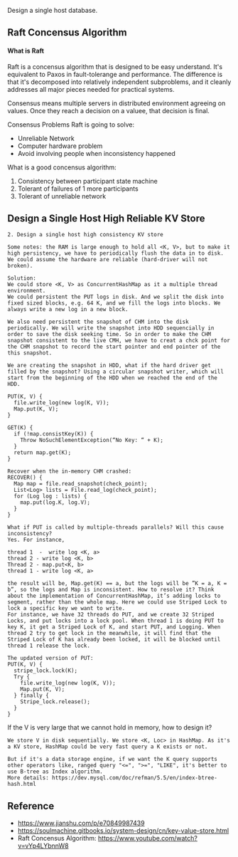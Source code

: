 
Design a single host database.

## Raft Concensus Algorithm

#### What is Raft

Raft is a concensus algorithm that is designed to be easy understand. It's equivalent to Paxos in fault-tolerange and performance. The difference is that it's decomposed into relatively independent subproblems, and it cleanly addresses all major pieces needed for practical systems. 

Consensus means multiple servers in distributed environment agreeing on values. Once they reach a decision on a valuee, that decision is final. 

Consensus Problems Raft is going to solve:
* Unreliable Network
* Computer hardware problem
* Avoid involving people when inconsistency happened

What is a good concensus algorithm:
1. Consistency between participant state machine
2. Tolerant of failures of 1 more participants
3. Tolerant of unreliable network

## Design a Single Host High Reliable KV Store

```
2. Design a single host high consistency KV store

Some notes: the RAM is large enough to hold all <K, V>, but to make it high persistency, we have to periodically flush the data in to disk. We could assume the hardware are reliable (hard-driver will not broken). 

Solution:
We could store <K, V> as ConcurrentHashMap as it a multiple thread environment.
We could persistent the PUT logs in disk. And we split the disk into fixed sized blocks, e.g. 64 K, and we fill the logs into blocks. We always write a new log in a new block.

We also need persistent the snapshot of CHM into the disk periodically. We will write the snapshot into HDD sequencially in order to save the disk seeking time. So in order to make the CHM snapshot consistent to the live CMH, we have to creat a chck point for the CHM snapshot to record the start pointer and end pointer of the this snapshot.

We are creating the snapshot in HDD, what if the hard driver get filled by the snapshot? Using a circular snapshot writer, which will start from the beginning of the HDD when we reached the end of the HDD.

PUT(K, V) {
  file.write_log(new log(K, V));
  Map.put(K, V);
}

GET(K) {
  if (!map.consistKey(K)) {
    Throw NoSuchElementException(“No Key: “ + K);
  }
  return map.get(K);
}

Recover when the in-memory CHM crashed:
RECOVER() {
  Map map = file.read_snapshot(check_point);
  List<Log> lists = File.read_log(check_point);
  for (Log log : lists) {
    map.put(log.K, log.V);
  }
}

What if PUT is called by multiple-threads parallels? Will this cause inconsistency?
Yes. For instance,

thread 1  -  write log <K, a>
thread 2 - write log <K, b>
Thread 2 - map.put<K, b>
thread 1 - write log <K, a>

the result will be, Map.get(K) == a, but the logs will be ”K = a, K = b”, so the logs and Map is inconsistent. How to resolve it? Think about the implementation of ConcurrentHashMap, it’s adding locks to segment, rather than the whole map. Here we could use Striped Lock to lock a specific key we want to write.
For instance, we have 32 threads do PUT, and we create 32 Striped Locks, and put locks into a lock pool. When thread 1 is doing PUT to key K, it get a Striped Lock of K, and start PUT, and Logging. When thread 2 try to get lock in the meanwhile, it will find that the Striped Lock of K has already been locked, it will be blocked until thread 1 release the lock.

The updated version of PUT:
PUT(K, V) {
  stripe_lock.lock(K);
  Try {
    file.write_log(new log(K, V));
    Map.put(K, V);
  } finally {
    Stripe_lock.release();
  }
}
```

If the V is very large that we cannot hold in memory, how to design it?
```
We store V in disk sequentially. We store <K, Loc> in HashMap. As it's a KV store, HashMap could be very fast query a K exists or not.

But if it's a data storage engine, if we want the K query supports other operators like, ranged query "<=", ">=", "LIKE", it's better to use B-tree as Index algorithm.
More details: https://dev.mysql.com/doc/refman/5.5/en/index-btree-hash.html

```

## Reference
* https://www.jianshu.com/p/e70849987439
* https://soulmachine.gitbooks.io/system-design/cn/key-value-store.html
* Raft Concensus Algorithm: https://www.youtube.com/watch?v=vYp4LYbnnW8
